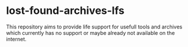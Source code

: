 # lost-found-archives-lfs
This repository aims to provide life support for usefull tools and archives which currently has no support or maybe already not available on the internet.
